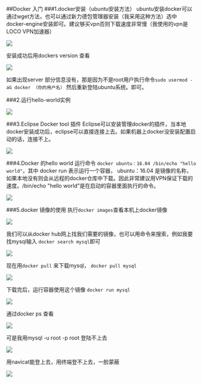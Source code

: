 ##Docker 入门
###1.docker安装（ubuntu安装方法）
ubuntu安装docker可以通过wget方法，也可以通过新力德包管理器安装（我采用这种方法）选中docker-engine安装即可。建议够买vpn否则下载速度非常慢（我使用的vpn是LOCO VPN加速器）

![](http://i.imgur.com/pn6QhcI.jpg)

安装成功后用dockers version 查看

![](http://i.imgur.com/uSCYbHk.jpg)

如果出现server 部分信息没有，那是因为不是root用户执行命令`sudo usermod -aG docker （你的用户名）` 然后重新登陆ubuntu系统。即可。

###2.运行hello-world实例

![](http://i.imgur.com/PeYm2KA.jpg)

###3.Eclipse Docker tool 插件
Eclipse可以安装管理docker的插件，当本地docker安装成功后，eclipse可以直接连接上去。如果机器上docker没安装配置启动的话，连接不上。

![](http://i.imgur.com/J3jiiwJ.jpg)

###4.Docker 的hello world
运行命令 `docker ubuntu：16.04 /bin/echo "hello world"`，其中 docker run 表示运行一个容器， ubuntu：16.04 是镜像的名称，如果本地没有则会从远程的docker仓库中下载。因此非常建议用VPN保证下载的速度。/bin/echo "hello world"是在启动的容器里面执行的命令。

![](http://i.imgur.com/ZDIAH6p.jpg)

###5.docker 镜像的使用
执行`docker images`查看本机上docker镜像

![](http://i.imgur.com/wyY9mBr.jpg)

我们可以从docker hub网上找我们需要的镜像，也可以用命令来搜索，例如我要找mysql输入 `docker search mysql`即可

![](http://i.imgur.com/raFc8xe.jpg)

现在用`docker pull` 来下载mysql， `docker pull mysql`

![](http://i.imgur.com/lF3zg87.jpg)

下载完后，运行容器使用这个镜像 `docker run mysql`

![](http://i.imgur.com/isfqHx0.jpg)

通过docker ps 查看

![](http://i.imgur.com/ZxHCpFQ.jpg)

可是我用mysql -u root -p root 登陆不上去

![](http://i.imgur.com/UiIsRL8.jpg)

用navicat能登上去，用终端登不上去，一脸蒙蔽

![](http://i.imgur.com/YJWiqT9.jpg)





